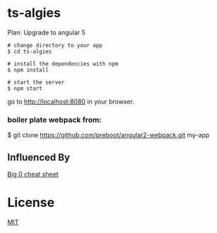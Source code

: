 # ts-algies

Plan: Upgrade to angular 5

```
# change directory to your app
$ cd ts-algies

# install the dependencies with npm
$ npm install

# start the server
$ npm start
```
go to [http://localhost:8080](http://localhost:8080) in your browser.

### boiler plate webpack from:
$ git clone https://github.com/preboot/angular2-webpack.git my-app

## Influenced By
[Big 0 cheat sheet](http://bigocheatsheet.com/)

# License

[MIT](/LICENSE)
